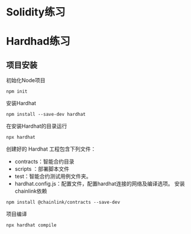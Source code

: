 # Solidity练习
# Hardhad练习
## 项目安装
初始化Node项目
```shell
npm init
```
安装Hardhat
```shell 
npm install --save-dev hardhat

```
在安装Hardhat的目录运行
```shell
npx hardhat
```
创建好的 Hardhat 工程包含下列文件：
- contracts：智能合约目录
- scripts ：部署脚本文件
- test：智能合约测试用例文件夹。
- hardhat.config.js：配置文件，配置hardhat连接的网络及编译选项。
安装chainlink依赖
```shell
npm install @chainlink/contracts --save-dev
```
项目编译
```shell
npx hardhat compile
```